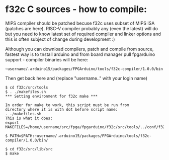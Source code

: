 # f32c C sources - how to compile:

MIPS compiler should be patched becuse f32c uses subset of
MIPS ISA (patches are here).
RISC-V compiler probably any (even the latest) will do but
you need to know latest set of required compiler and linker
options and this is often subject of change during development :)

Although you can download compilers, patch and compile from source,
fastest way is to tnstall arduino and from board manager
pull fpgarduino support - compiler binaries will be here:

    ~username/.arduino15/packages/FPGArduino/tools/f32c-compiler/1.0.0/bin

Then get back here and (replace "username.." with your login name)

    $ cd f32c/src/tools
    $ . ./makefiles.sh 
    *** Setting environment for f32c make ***

    In order for make to work, this script must be run from
    directory where it is with dot before script name:
    . ./makefiles.sh
    This is what it does:
    export MAKEFILES=/home/username/src/fpga/fpgarduino/f32c/src/tools/../conf/f32c.mk

    $ PATH=$PATH:~username/.arduino15/packages/FPGArduino/tools/f32c-compiler/1.0.0/bin/

    $ cd f32c/src/lib/src
    $ make
